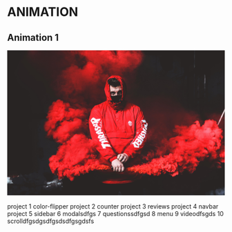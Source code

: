 # ANIMATION
## **Animation 1**
![](animation%201/2.jpg)

project 1 color-flipper
project 2 counter
project 3 reviews
project 4 navbar
project 5 sidebar
6 modalsdfgs
7 questionssdfgsd
8 menu
9 videodfsgds
10 scrolldfgsdgsdfgsdsdfgsgdsfs
